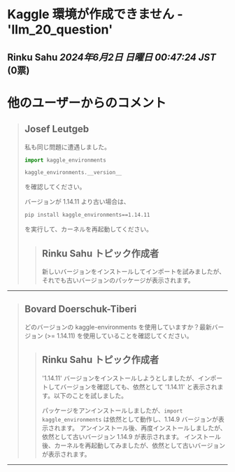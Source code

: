 # Kaggle 環境が作成できません - 'llm_20_question'

**Rinku Sahu** *2024年6月2日 日曜日 00:47:24 JST* (0票)
---
# 他のユーザーからのコメント
> ## Josef Leutgeb
> 
> 私も同じ問題に遭遇しました。
> 
> ```python
> import kaggle_environments
> 
> kaggle_environments.__version__
> ```
> 
> を確認してください。
> 
> バージョンが 1.14.11 より古い場合は、
> 
> ```bash
> pip install kaggle_environments==1.14.11
> ```
> 
> を実行して、カーネルを再起動してください。
> 
> 
> 
> > ## Rinku Sahu トピック作成者
> > 
> > 新しいバージョンをインストールしてインポートを試みましたが、それでも古いバージョンのパッケージが表示されます。
> > 
> > 
> > 
---
> ## Bovard Doerschuk-Tiberi
> 
> どのバージョンの kaggle-environments を使用していますか？最新バージョン (>= 1.14.11) を使用していることを確認してください。
> 
> 
> 
> > ## Rinku Sahu トピック作成者
> > 
> > '1.14.11' バージョンをインストールしようとしましたが、インポートしてバージョンを確認しても、依然として '1.14.11' と表示されます。以下のことを試しました。
> > 
> > パッケージをアンインストールしましたが、`import kaggle_environments` は依然として動作し、1.14.9 バージョンが表示されます。
> > アンインストール後、再度インストールしましたが、依然として古いバージョン 1.14.9 が表示されます。
> > インストール後、カーネルを再起動してみましたが、依然として古いバージョンが表示されます。
> > 
> > 
> > 
--- 

